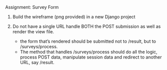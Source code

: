 Assignment: Survey Form

1. Build the wireframe (png provided) in a new Django project

2. Do not have a single URL handle BOTH the POST submission as well as render the view file.
    * the form that’s rendered should be submitted not to /result, but to /surveys/process.
    * The method that handles /surveys/process should do all the logic, process POST data, manipulate session data and redirect to another URL, say /result.
